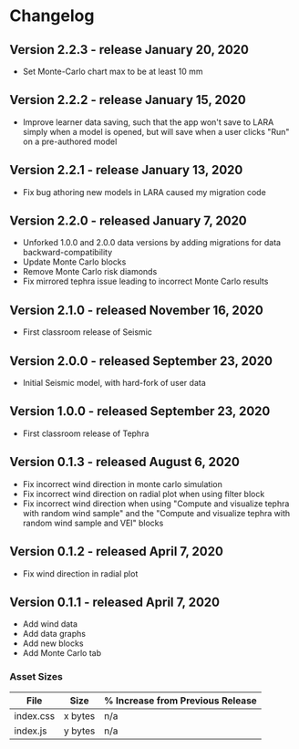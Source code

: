 # Changelog

## Version 2.2.3 - release January 20, 2020

- Set Monte-Carlo chart max to be at least 10 mm

## Version 2.2.2 - release January 15, 2020

- Improve learner data saving, such that the app won't save to LARA simply when a model is
  opened, but will save when a user clicks "Run" on a pre-authored model

## Version 2.2.1 - release January 13, 2020

- Fix bug athoring new models in LARA caused my migration code

## Version 2.2.0 - released January 7, 2020

- Unforked 1.0.0 and 2.0.0 data versions by adding migrations for data backward-compatibility
- Update Monte Carlo blocks
- Remove Monte Carlo risk diamonds
- Fix mirrored tephra issue leading to incorrect Monte Carlo results

## Version 2.1.0 - released November 16, 2020

- First classroom release of Seismic

## Version 2.0.0 - released September 23, 2020

- Initial Seismic model, with hard-fork of user data

## Version 1.0.0 - released September 23, 2020

- First classroom release of Tephra

## Version 0.1.3 - released August 6, 2020

- Fix incorrect wind direction in monte carlo simulation
- Fix incorrect wind direction on radial plot when using filter block
- Fix incorrect wind direction when using "Compute and visualize tephra with random wind sample" and the "Compute and visualize tephra with random wind sample and VEI" blocks

## Version 0.1.2 - released April 7, 2020

- Fix wind direction in radial plot

## Version 0.1.1 - released April 7, 2020

- Add wind data
- Add data graphs
- Add new blocks
- Add Monte Carlo tab

### Asset Sizes

| File | Size | % Increase from Previous Release |
|---|---|---|
| index.css | x bytes | n/a |
| index.js | y bytes | n/a |

